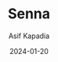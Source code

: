 ---
title: Senna
subtitle: Asif Kapadia
year: 2010
type: movie
link: https://www.themoviedb.org/movie/58496-senna
image: ./images/senna.jpg
date: 2024-01-20
---